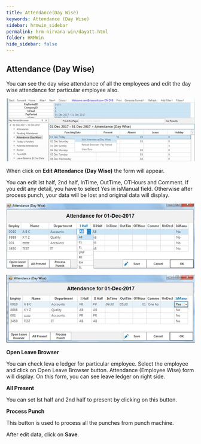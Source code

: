```yaml
---
title: Attendance(Day Wise)
keywords: Attendance (Day Wise)
sidebar: hrmwin_sidebar
permalink: hrm-nirvana-win/dayatt.html
folder: HRMWin   
hide_sidebar: false
---
```


## Attendance (Day Wise)

You can see the day wise attendance of all the employees and edit the day wise attendance for particular employee also.

![](/images/attendancedaywise.jpg)

When click on **Edit Attendance (Day Wise)** the form will appear.


You can edit Ist half, 2nd half, InTime, OutTime, OTHours and Comment. If you edit any detail, you have to select Yes in isManual field. Otherwise after process punch, your data will be lost and original data will display.

![](/images/editdaywiseattendance.jpg)

![](/images/editdaywiseattendance2.jpg)

**Open Leave Browser**

You can check leva e ledger for particular employee.
Select the employee and click on Open Leave Browser button. Attendance (Employee Wise) form will display. On this form, you can see leave ledger on right side.

**All Present**


You can set Ist half and 2nd half to present by clicking on this button.

**Process Punch**


This button is used to process all the punches from punch machine.


After edit data, click on **Save**.
